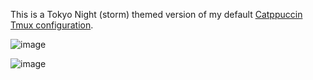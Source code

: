 This is a Tokyo Night (storm) themed version of my default [Catppuccin Tmux configuration](https://github.com/JackDerksen/tmux).

![image](https://github.com/user-attachments/assets/7839afe0-66aa-4dc3-9a36-2f3698521040)

![image](https://github.com/user-attachments/assets/a068d5e1-9600-4bb7-8dcb-57cfd45ed8a9)
